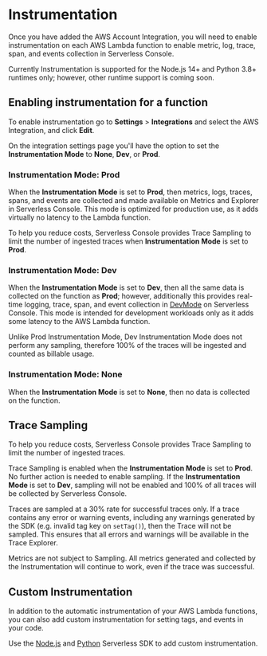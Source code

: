 <!--
title: Instrumentation
menuText: Instrumentation
description: Instrumenting your services with Serverless Console
menuOrder: 2
-->

# Instrumentation

Once you have added the AWS Account Integration, you will need to enable
instrumentation on each AWS Lambda function to enable metric, log, trace, span,
and events collection in Serverless Console.

Currently Instrumentation is supported for the Node.js 14+ and Python 3.8+
runtimes only; however, other runtime support is coming soon.

## Enabling instrumentation for a function

To enable instrumentation go to **Settings** > **Integrations** and select the
AWS Integration, and click **Edit**.

On the integration settings page you'll have the option to set the
**Instrumentation Mode** to **None**, **Dev**, or **Prod**.

### Instrumentation Mode: Prod

When the **Instrumentation Mode** is set to **Prod**, then metrics, logs,
traces, spans, and events are collected and made available on Metrics and
Explorer in Serverless Console. This mode is optimized for production use, as
it adds virtually no latency to the Lambda function.

To help you reduce costs, Serverless Console provides Trace Sampling to limit
the number of ingested traces when **Instrumentation Mode** is set to **Prod**.

### Instrumentation Mode: Dev

When the **Instrumentation Mode** is set to **Dev**, then all the same data is
collected on the function as **Prod**; however, additionally this provides
real-time logging, trace, span, and event collection in [DevMode](./application-guide/dev-mode.md)
on Serverless Console. This mode is intended for development workloads only as
it adds some latency to the AWS Lambda function.

Unlike Prod Instrumentation Mode, Dev Instrumentation Mode does not perform any
sampling, therefore 100% of the traces will be ingested and counted as billable
usage.

### Instrumentation Mode: None

When the **Instrumentation Mode** is set to **None**, then no data is collected
on the function.

## Trace Sampling

To help you reduce costs, Serverless Console provides Trace Sampling to limit
the number of ingested traces.

Trace Sampling is enabled when the **Instrumentation Mode** is set to **Prod**.
No further action is needed to enable sampling. If the **Instrumentation Mode**
is set to **Dev**, sampling will not be enabled and 100% of all traces will be
collected by Serverless Console.

Traces are sampled at a 30% rate for successful traces only. If a trace contains
any error or warning events, including any warnings generated by the SDK (e.g.
invalid tag key on `setTag()`), then the Trace will not be sampled. This ensures
that all errors and warnings will be available in the Trace Explorer.

Metrics are not subject to Sampling. All metrics generated and collected by the
Instrumentation will continue to work, even if the trace was successful. 

## Custom Instrumentation

In addition to the automatic instrumentation of your AWS Lambda functions, you
can also add custom instrumentation for setting tags, and events in your code. 

Use the [Node.js](./nodejs-sdk.md) and [Python](./python-sdk.md) Serverless SDK
to add custom instrumentation.
